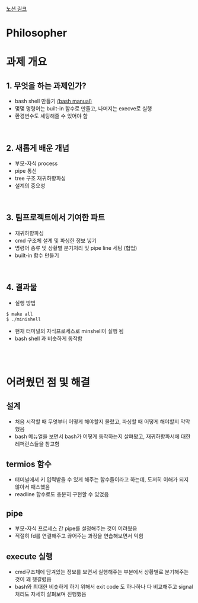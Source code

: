 [노션 링크](https://helpful-eggplant-ec3.notion.site/minishell-fa96dbd636744fe9b2f112f59f1730ce)

# Philosopher
# 과제 개요
## 1. 무엇을 하는 과제인가?
- bash shell 만들기 [(bash manual)](https://www.gnu.org/savannah-checkouts/gnu/bash/manual/bash.html)
- 몇몇 명령어는 built-in 함수로 만들고, 나머지는 execve로 실행
- 환경변수도 세팅해줄 수 있어야 함

<br>

## 2. 새롭게 배운 개념
- 부모-자식 process
- pipe 통신
- tree 구조 재귀하향파싱
- 설계의 중요성

<br>

## 3. 팀프로젝트에서 기여한 파트
- 재귀하향파싱
- cmd 구조체 설계 및 파싱한 정보 넣기
- 명령어 종류 및 상황별 분기처리 및 pipe line 세팅 (협업)
- built-in 함수 만들기

<br>


## 4. 결과물
- 실행 방법  
```
$ make all
$ ./minishell
```
- 현재 터미널의 자식프로세스로 minshell이 실행 됨
- bash shell 과 비슷하게 동작함

<br><br>

# 어려웠던 점 및 해결
## 설계
- 처음 시작할 때 무엇부터 어떻게 해야할지 몰랐고, 파싱할 때 어떻게 해야할지 막막했음
- bash 메뉴얼을 보면서 bash가 어떻게 동작하는지 살펴봤고, 재귀하향파서에 대한 레퍼런스들을 참고함

## termios 함수
- 터미널에서 키 입력받을 수 있게 해주는 함수들이라고 하는데, 도저히 이해가 되지 않아서 패스했음
- readline 함수로도 충분히 구현할 수 있었음
 
## pipe
- 부모-자식 프로세스 간 pipe를 설정해주는 것이 어려웠음
- 적절히 fd를 연결해주고 끊어주는 과정을 연습해보면서 익힘

## execute 실행
- cmd구조체에 담겨있는 정보를 보면서 실행해주는 부분에서 상황별로 분기해주는 것이 꽤 헷갈렸음
- bash와 최대한 비슷하게 하기 위해서 exit code 도 하나하나 다 비교해주고 signal 처리도 자세히 살펴보며 진행했음
